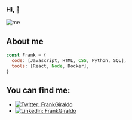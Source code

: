 ### Hi,  👋
![me](https://user-images.githubusercontent.com/91082676/178071002-ef24a1bf-2a5c-4cfd-a95a-9896f04eda3c.png)

## About me
```javascript
const Frank = {
  code: [Javascript, HTML, CSS, Python, SQL],
  tools: [React, Node, Docker],
}
```
## You can find me:
- [![Twitter: FrankGiraldo](https://img.shields.io/twitter/follow/Frankgiraldoa?style=social)](https://twitter.com/Frankgiraldoa)
- [![Linkedin: FrankGiraldo](https://img.shields.io/badge/-frankgiraldoarango-blue?style=flat-square&logo=Linkedin&logoColor=white&link=https://www.linkedin.com/in/frankgiraldoarango/)](https://www.linkedin.com/in/frankgiraldoarango/)

<!--
**fyga10/fyga10** is a ✨ _special_ ✨ repository because its `README.md` (this file) appears on your GitHub profile.


